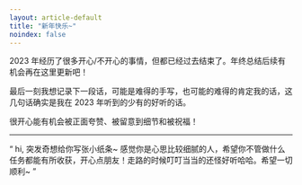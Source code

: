 ```yaml
---
layout: article-default
title: "新年快乐~"
noindex: false
---
```


2023 年经历了很多开心/不开心的事情，但都已经过去结束了。年终总结后续有机会再在这里更新吧！

最后一刻我想记录下一段话，可能是难得的手写，也可能的难得的肯定我的话，这几句话确实是我在 2023 年听到的少有的好听的话。

很开心能有机会被正面夸赞、被留意到细节和被祝福！

---

“
 hi,
 突发奇想给你写张小纸条~
 感觉你是心思比较细腻的人，希望你不管做什么任务都能有所收获，开心点朋友！走路的时候叮叮当当的还怪好听哈哈。希望一切顺利~
”